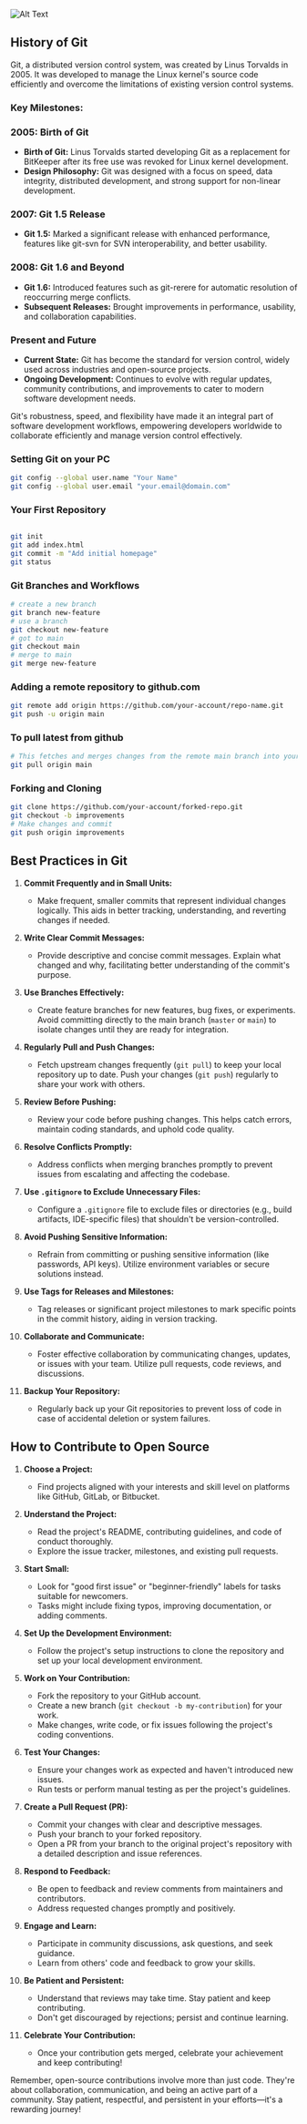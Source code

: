 ![Alt Text](https://images.datacamp.com/image/upload/v1651047046/image8_0e61d0dad8.png)
## History of Git

Git, a distributed version control system, was created by Linus Torvalds in 2005. It was developed to manage the Linux kernel's source code efficiently and overcome the limitations of existing version control systems.

### Key Milestones:

### 2005: Birth of Git

- **Birth of Git:** Linus Torvalds started developing Git as a replacement for BitKeeper after its free use was revoked for Linux kernel development.
- **Design Philosophy:** Git was designed with a focus on speed, data integrity, distributed development, and strong support for non-linear development.

### 2007: Git 1.5 Release

- **Git 1.5:** Marked a significant release with enhanced performance, features like git-svn for SVN interoperability, and better usability.

### 2008: Git 1.6 and Beyond

- **Git 1.6:** Introduced features such as git-rerere for automatic resolution of reoccurring merge conflicts.
- **Subsequent Releases:** Brought improvements in performance, usability, and collaboration capabilities.

### Present and Future

- **Current State:** Git has become the standard for version control, widely used across industries and open-source projects.
- **Ongoing Development:** Continues to evolve with regular updates, community contributions, and improvements to cater to modern software development needs.

Git's robustness, speed, and flexibility have made it an integral part of software development workflows, empowering developers worldwide to collaborate efficiently and manage version control effectively.


### Setting Git on your PC
```bash
git config --global user.name "Your Name"
git config --global user.email "your.email@domain.com"
```

### Your First Repository
```bash

git init
git add index.html
git commit -m "Add initial homepage" 
git status
```

### Git Branches and Workflows
```bash
# create a new branch
git branch new-feature
# use a branch
git checkout new-feature
# got to main
git checkout main
# merge to main
git merge new-feature
```

### Adding a remote repository to github.com
```bash
git remote add origin https://github.com/your-account/repo-name.git
git push -u origin main
```

### To pull latest from github
```bash
# This fetches and merges changes from the remote main branch into your local repo.
git pull origin main
```

### Forking and Cloning 
```bash
git clone https://github.com/your-account/forked-repo.git
git checkout -b improvements
# Make changes and commit
git push origin improvements
```
## Best Practices in Git

1. **Commit Frequently and in Small Units:**
   - Make frequent, smaller commits that represent individual changes logically. This aids in better tracking, understanding, and reverting changes if needed.

2. **Write Clear Commit Messages:**
   - Provide descriptive and concise commit messages. Explain what changed and why, facilitating better understanding of the commit's purpose.

3. **Use Branches Effectively:**
   - Create feature branches for new features, bug fixes, or experiments. Avoid committing directly to the main branch (`master` or `main`) to isolate changes until they are ready for integration.

4. **Regularly Pull and Push Changes:**
   - Fetch upstream changes frequently (`git pull`) to keep your local repository up to date. Push your changes (`git push`) regularly to share your work with others.

5. **Review Before Pushing:**
   - Review your code before pushing changes. This helps catch errors, maintain coding standards, and uphold code quality.

6. **Resolve Conflicts Promptly:**
   - Address conflicts when merging branches promptly to prevent issues from escalating and affecting the codebase.

7. **Use `.gitignore` to Exclude Unnecessary Files:**
   - Configure a `.gitignore` file to exclude files or directories (e.g., build artifacts, IDE-specific files) that shouldn't be version-controlled.

8. **Avoid Pushing Sensitive Information:**
   - Refrain from committing or pushing sensitive information (like passwords, API keys). Utilize environment variables or secure solutions instead.

9. **Use Tags for Releases and Milestones:**
   - Tag releases or significant project milestones to mark specific points in the commit history, aiding in version tracking.

10. **Collaborate and Communicate:**
    - Foster effective collaboration by communicating changes, updates, or issues with your team. Utilize pull requests, code reviews, and discussions.

11. **Backup Your Repository:**
    - Regularly back up your Git repositories to prevent loss of code in case of accidental deletion or system failures.

## How to Contribute to Open Source

1. **Choose a Project:**
   - Find projects aligned with your interests and skill level on platforms like GitHub, GitLab, or Bitbucket.

2. **Understand the Project:**
   - Read the project's README, contributing guidelines, and code of conduct thoroughly.
   - Explore the issue tracker, milestones, and existing pull requests.

3. **Start Small:**
   - Look for "good first issue" or "beginner-friendly" labels for tasks suitable for newcomers.
   - Tasks might include fixing typos, improving documentation, or adding comments.

4. **Set Up the Development Environment:**
   - Follow the project's setup instructions to clone the repository and set up your local development environment.

5. **Work on Your Contribution:**
   - Fork the repository to your GitHub account.
   - Create a new branch (`git checkout -b my-contribution`) for your work.
   - Make changes, write code, or fix issues following the project's coding conventions.

6. **Test Your Changes:**
   - Ensure your changes work as expected and haven't introduced new issues.
   - Run tests or perform manual testing as per the project's guidelines.

7. **Create a Pull Request (PR):**
   - Commit your changes with clear and descriptive messages.
   - Push your branch to your forked repository.
   - Open a PR from your branch to the original project's repository with a detailed description and issue references.

8. **Respond to Feedback:**
   - Be open to feedback and review comments from maintainers and contributors.
   - Address requested changes promptly and positively.

9. **Engage and Learn:**
   - Participate in community discussions, ask questions, and seek guidance.
   - Learn from others' code and feedback to grow your skills.

10. **Be Patient and Persistent:**
    - Understand that reviews may take time. Stay patient and keep contributing.
    - Don't get discouraged by rejections; persist and continue learning.

11. **Celebrate Your Contribution:**
    - Once your contribution gets merged, celebrate your achievement and keep contributing!

Remember, open-source contributions involve more than just code. They're about collaboration, communication, and being an active part of a community. Stay patient, respectful, and persistent in your efforts—it's a rewarding journey!









